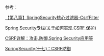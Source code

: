 

参考：

[【第八篇】SpringSecurity核心过滤器-CsrfFilter](https://bbs.huaweicloud.com/blogs/352872)

[Spring Security专栏(关于如何实现 CSRF 保护)](https://juejin.cn/post/7027071693310935053)

[CSRF详解：攻击,防御,Spring Security应用等](https://www.cnblogs.com/pengdai/p/12164754.html#_label4_2)

[SpringSecurity(十七)：CSRF防御 ](https://www.cnblogs.com/wangstudyblog/p/14811567.html)

